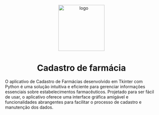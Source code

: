 <p align="center">
  <a>
    <img src="https://github.com/Andremdrs77/Cadastro-de-Farmacia/assets/62144067/1682ad92-d215-419d-bf21-934c78009688" alt='logo' height="152">
    <h1 align="center">Cadastro de farmácia</h1>
  </a>
</p>
<p>O aplicativo de Cadastro de Farmácias desenvolvido em Tkinter com Python é uma solução intuitiva e eficiente para gerenciar informações essenciais sobre estabelecimentos farmacêuticos. Projetado para ser fácil de usar, o aplicativo oferece uma interface gráfica amigável e funcionalidades abrangentes para facilitar o processo de cadastro e manutenção dos dados.</p>
